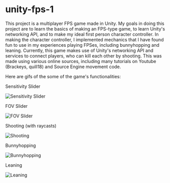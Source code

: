 # unity-fps-1
This project is a multiplayer FPS game made in Unity. My goals in doing this project are to learn the basics of making an FPS-type game, to learn Unity's networking API, and to make my ideal first person character controller. In making the character controller, I implemented mechanics that I have found fun to use in my experiences playing FPSes, including bunnyhopping and leaning. Currently, this game makes use of Unity's networking API and services to connect players, who can kill each other by shooting. This was made using various online sources, including many tutorials on Youtube (Brackeys, quill18) and Source Engine movement code.

Here are gifs of the some of the game's functionalities:

Sensitivity Slider

![Sensitivity Slider](https://i.imgur.com/zgLLnX1.gif)


FOV Slider

![FOV Slider](https://i.imgur.com/M7v0QOs.gif)


Shooting (with raycasts)

![Shooting](https://i.imgur.com/x1CoYwM.gif)


Bunnyhopping

![Bunnyhopping](https://i.imgur.com/JiPsiSx.gif)


Leaning

![Leaning](https://i.imgur.com/cSwDPPG.gif)


